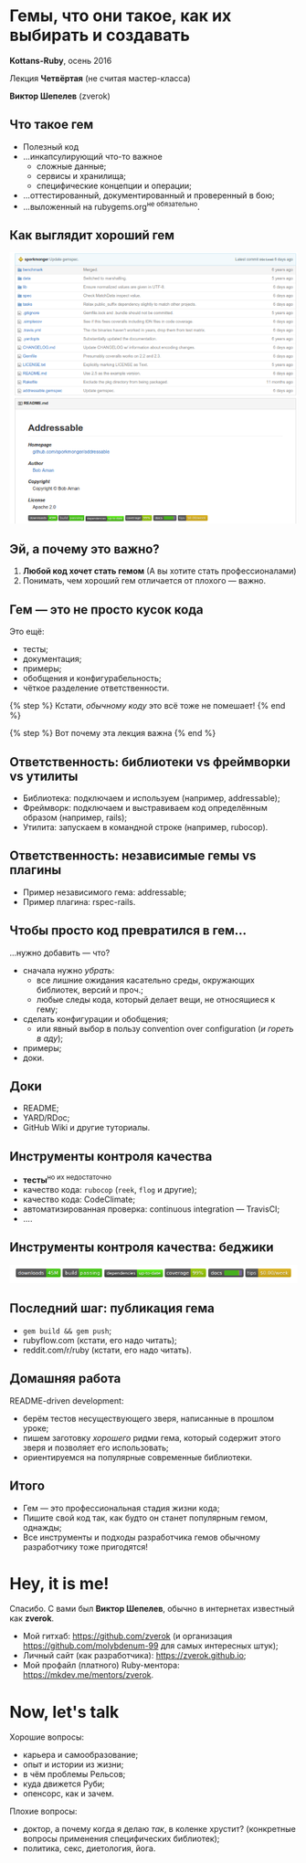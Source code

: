 # Гемы, что они такое, как их выбирать и создавать

**Kottans-Ruby**, осень 2016

Лекция **Четвёртая** (не считая мастер-класса)

**Виктор Шепелев** (zverok)

## Что такое гем

* Полезный код
* ...инкапсулирующий что-то важное
  * сложные данные;
  * сервисы и хранилища;
  * специфические концепции и операции;
* ...оттестированный, документированный и проверенный в бою;
* ...выложенный на rubygems.org<sup>не обязательно</sup>.

## Как выглядит хороший гем

![](./addressable.png)

## Эй, а почему это важно?

1. **Любой код хочет стать гемом** (А вы хотите стать профессионалами)
2. Понимать, чем хороший гем отличается от плохого — важно.

## Гем — это не просто кусок кода

Это ещё:

* тесты;
* документация;
* примеры;
* обобщения и конфигурабельность;
* чёткое разделение ответственности.

{% step %}
Кстати, _обычному коду_ это всё тоже не помешает!
{% end %}

{% step %}
Вот почему эта лекция важна
{% end %}

## Ответственность: библиотеки vs фреймворки vs утилиты

* Библиотека: подключаем и используем (например, addressable);
* Фреймворк: подключаем и выстравиваем код определённым образом (например, rails);
* Утилита: запускаем в командной строке (например, rubocop).

## Ответственность: независимые гемы vs плагины

* Пример независимого гема: addressable;
* Пример плагина: rspec-rails.

## Чтобы просто код превратился в гем...

...нужно добавить — что?

* сначала нужно _убрать_:
  * все лишние ожидания касательно среды, окружающих библиотек, версий и проч.;
  * любые следы кода, который делает вещи, не относящиеся к гему;
* сделать конфигурации и обобщения;
  * или явный выбор в пользу convention over configuration (_и гореть в аду_);
* примеры;
* доки.

## Доки

* README;
* YARD/RDoc;
* GitHub Wiki и другие туториалы.

## Инструменты контроля качества

* **тесты**<sup>но их недостаточно</sup>
* качество кода: `rubocop` (`reek`, `flog` и другие);
* качество кода: CodeClimate;
* автоматизированная проверка: continuous integration — TravisCI;
* ....

## Инструменты контроля качества: беджики

![](./badges.png)

## Последний шаг: публикация гема

* `gem build && gem push`;
* rubyflow.com (кстати, его надо читать);
* reddit.com/r/ruby (кстати, его надо читать).

## Домашняя работа

README-driven development:
* берём тестов несуществующего зверя, написанные в прошлом уроке;
* пишем заготовку _хорошего_ ридми гема, который содержит этого зверя и позволяет его использовать;
* ориентируемся на популярные современные библиотеки.

## Итого

* Гем — это профессиональная стадия жизни кода;
* Пишите свой код так, как будто он станет популярным гемом, однажды;
* Все инструменты и подходы разработчика гемов обычному разработчику тоже пригодятся!

# Hey, it is me!

Спасибо. С вами был **Виктор Шепелев**, обычно в интернетах известный как **zverok**.

* Мой гитхаб: https://github.com/zverok (и организация https://github.com/molybdenum-99 для
  самых интересных штук);
* Личный сайт (как разработчика): https://zverok.github.io;
* Мой профайл (платного) Ruby-ментора: https://mkdev.me/mentors/zverok.

# Now, let's talk

Хорошие вопросы:

* карьера и самообразование;
* опыт и истории из жизни;
* в чём проблемы Рельсов;
* куда движется Руби;
* опенсорс, как и зачем.

Плохие вопросы:

* доктор, а почему когда я делаю _так_, в коленке хрустит? (конкретные вопросы применения специфических библиотек);
* политика, секс, диетология, йога.
